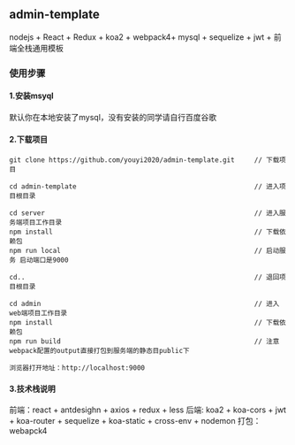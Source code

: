 ## admin-template
nodejs + React + Redux + koa2 + webpack4+ mysql  + sequelize + jwt  + 前端全栈通用模板
### 使用步骤

#### 1.安装msyql
默认你在本地安装了mysql，没有安装的同学请自行百度谷歌

#### 2.下载项目
```
git clone https://github.com/youyi2020/admin-template.git     // 下载项目

cd admin-template                                             // 进入项目根目录

cd server                                                     // 进入服务端项目工作目录
npm install                                                   // 下载依赖包
npm run local                                                 // 启动服务 启动端口是9000

cd..                                                          // 退回项目根目录

cd admin                                                      // 进入web端项目工作目录
npm install                                                   // 下载依赖包
npm run build                                                 // 注意webpack配置的output直接打包到服务端的静态目public下

浏览器打开地址：http://localhost:9000 

```

#### 3.技术栈说明
前端：react + antdesighn + axios + redux + less
后端: koa2 + koa-cors + jwt + koa-router + sequelize + koa-static + cross-env + nodemon
打包：webapck4



